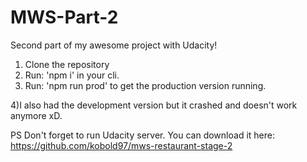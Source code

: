 # MWS-Part-2
Second part of my awesome project with Udacity!
1) Clone the repository 
2) Run: 'npm i' in your cli.
3) Run: 'npm run prod' to get the production version running.

4)I also had the development version but it crashed and doesn't work anymore xD.

PS
Don't forget to run Udacity server. You can download it here:
https://github.com/kobold97/mws-restaurant-stage-2
